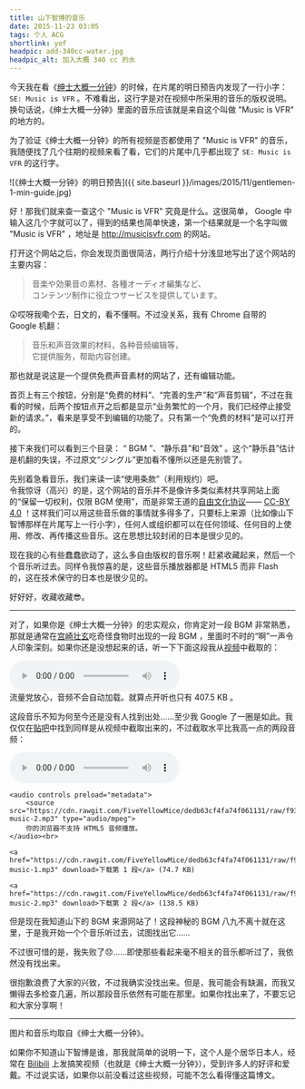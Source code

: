 ```yaml
---
title: 山下智博的音乐
date: 2015-11-23 03:05
tags: 个人 ACG
shortlink: yof
headpic: add-340cc-water.jpg
headpic_alt: 加入大概 340 cc 的水
---
```


今天我在看《[绅士大概一分钟](http://www.bilibili.com/sp/%E7%BB%85%E5%A3%AB%E5%A4%A7%E6%A6%82%E4%B8%80%E5%88%86%E9%92%9F)》的时候，在片尾的明日预告内发现了一行小字： `SE: Music is VFR` 。不难看出，这行字是对在视频中所采用的音乐的版权说明。换句话说，《绅士大概一分钟》里面的音乐应该就是来自这个叫做 "Music is VFR" 的地方的。

<!--more-->

为了验证《绅士大概一分钟》的所有视频是否都使用了 "Music is VFR" 的音乐，我随便找了几个往期的视频来看了看，它们的片尾中几乎都出现了 `SE: Music is VFR` 的这行字。

![《绅士大概一分钟》的明日预告]({{ site.baseurl }}/images/2015/11/gentlemen-1-min-guide.jpg)

好！那我们就来查一查这个 "Music is VFR" 究竟是什么。这很简单， Google 中输入这几个字就可以了，得到的结果也简单快速，第一个结果就是一个名字叫做 "Music is VFR" ，地址是 <http://musicisvfr.com> 的网站。

打开这个网站之后，你会发现页面很简洁，两行介绍十分浅显地写出了这个网站的主要内容：

>   音楽や効果音の素材、各種オーディオ編集など、  
>   コンテンツ制作に役立つサービスを提供しています。

:astonished:哎呀我嘞个去，日文的，看不懂啊。不过没关系，我有 Chrome 自带的 Google 机翻：

>   音乐和声音效果的材料，各种音频编​​辑等，  
>   它提供服务，帮助内容创建。

那也就是说这是一个提供免费声音素材的网站了，还有编辑功能。

首页上有三个按钮，分别是“免费的材料”、“完善的生产”和“声音剪辑”，不过在我看的时候，后两个按钮点开之后都是显示“业务繁忙的一个月，我们已经停止接受新的请求。”，看来是享受不到编辑的功能了。只有第一个“免费的材料”是可以打开的。

接下来我们可以看到三个目录： “ BGM ”、“静乐县”和“音效” 。这个“静乐县”估计是机翻的失误，不过原文“ジングル”更加看不懂所以还是先别管了。

先别着急看音乐，我们来读一读“使用条款”（利用规约）吧。  
令我惊讶（高兴）的是，这个网站的音乐并不是像许多类似素材共享网站上面的“保留一切权利，仅限 BGM 使用”，而是非常王道的[自由文化协议](http://freedomdefined.org/Definition/Zh)—— [CC-BY 4.0](https://creativecommons.org/licenses/by/4.0/deed.ja) ！这样我们可以用这些音乐做的事情就多得多了，只要标上来源（比如像山下智博那样在片尾写上一行小字），任何人或组织都可以在任何领域、任何目的上使用、修改、再传播这些音乐。这在思想比较封闭的日本是很少见的。

现在我的心有些蠢蠢欲动了，这么多自由版权的音乐啊！赶紧收藏起来，然后一个个音乐听过去。同样令我惊喜的是，这些音乐播放器都是 HTML5 而非 Flash 的，这在技术保守的日本也是很少见的。

好好好，收藏收藏:sunglasses:。

---------------

对了，如果你是《绅士大概一分钟》的忠实观众，你肯定对一段 BGM 非常熟悉，那就是通常在[宫崎壮玄](http://www.weibo.com/MIYAZAKI1987)吃奇怪食物时出现的一段 BGM ，里面时不时的“啊”一声令人印象深刻。如果你还是没想起来的话，听一下下面这段我从[视频](http://www.bilibili.com/video/av3239016/)中截取的：

<p>
	<audio controls preload="metadata">
		<source src="https://cdn.rawgit.com/FiveYellowMice/dedb63cf4fa74f061131/raw/f93d821b98f02b37c026d2ad96c06ec4f02eaa16/yamashita-music-clip.mp3" type="audio/mpeg">
		你的浏览器不支持 HTML5 音频播放。
	</audio><br>
	流量党放心，音频不会自动加载。就算点开听也只有 407.5 KB 。
</p>

这段音乐不知为何至今还是没有人找到出处……至少我 Google 了一圈是如此。我仅仅在[贴吧](http://tieba.baidu.com/p/4007171953)中找到同样是从视频中截取出来的，不过截取水平比我高一点的两段音频：

<p>
	<audio controls preload="metadata">
		<source src="https://cdn.rawgit.com/FiveYellowMice/dedb63cf4fa74f061131/raw/f93d821b98f02b37c026d2ad96c06ec4f02eaa16/yamashita-music-1.mp3" type="audio/mpeg">
		你的浏览器不支持 HTML5 音频播放。
	</audio><br>
	
	<audio controls preload="metadata">
		<source src="https://cdn.rawgit.com/FiveYellowMice/dedb63cf4fa74f061131/raw/f93d821b98f02b37c026d2ad96c06ec4f02eaa16/yamashita-music-2.mp3" type="audio/mpeg">
		你的浏览器不支持 HTML5 音频播放。
	</audio><br>
	
	<a href="https://cdn.rawgit.com/FiveYellowMice/dedb63cf4fa74f061131/raw/f93d821b98f02b37c026d2ad96c06ec4f02eaa16/yamashita-music-1.mp3" download>下载第 1 段</a> (74.7 KB)
	
	<a href="https://cdn.rawgit.com/FiveYellowMice/dedb63cf4fa74f061131/raw/f93d821b98f02b37c026d2ad96c06ec4f02eaa16/yamashita-music-2.mp3" download>下载第 2 段</a> (138.5 KB)
</p>

但是现在我知道山下的 BGM 来源网站了！这段神秘的 BGM 八九不离十就在这里，于是我开始一个个音乐听过去，试图找出它……

不过很可惜的是，我失败了:disappointed:……即使那些看起来毫不相关的音乐都听过了，我依然没有找出来。

很抱歉浪费了大家的兴致，不过我确实没找出来。但是，我可能会有缺漏，而我又懒得去多检查几遍，所以那段音乐依然有可能在那里。如果你找出来了，不要忘记和大家分享啊！

-----------------

图片和音乐均取自《绅士大概一分钟》。

如果你不知道山下智博是谁，那我就简单的说明一下，这个人是个居华日本人，经常在 [Bilibili](http://www.bilibili.com) 上发搞笑视频（也就是《绅士大概一分钟》），受到许多人的好评和爱戴。不过说实话，如果你以前没看过这些视频，可能不怎么看得懂这篇博文。
